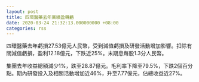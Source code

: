 ```yaml
---
layout: post
title: 四環醫藥去年業績盈轉虧
date: 2020-03-24 21:32:13.000000000 +08:00
categories: rss
---
```


四環醫藥去年虧損27.53億元人民幣，受到減值虧損及研發活動增加影響。扣除有關減值虧損，盈利12.18億元，下跌近25%。末期息每股1.3分人民幣。

集團去年收益總額減少1%，跌至28.87億元。毛利率下降至79.5%，下跌2個百分點。期內研發投入及相關活動增加近46%，升至7.77億元，佔總收益近27%。
